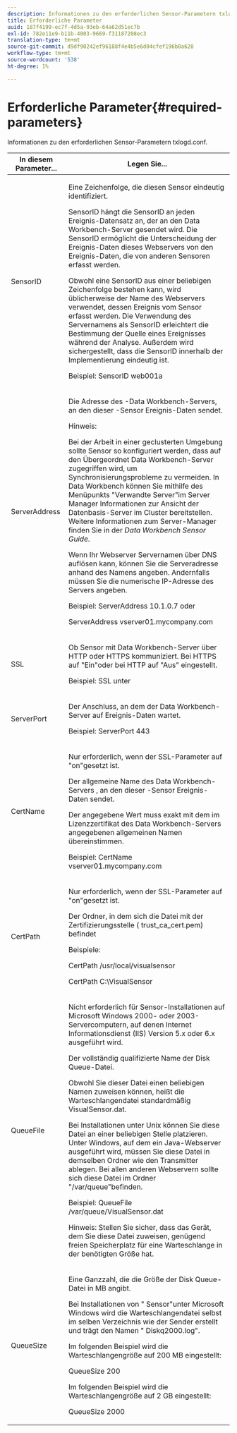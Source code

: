 ```yaml
---
description: Informationen zu den erforderlichen Sensor-Parametern txlogd.conf.
title: Erforderliche Parameter
uuid: 187f4199-ec7f-4d5a-93eb-64a62d51ec7b
exl-id: 782e11e9-b11b-4003-9669-f31187208ec3
translation-type: tm+mt
source-git-commit: d9df90242ef96188f4e4b5e6d04cfef196b0a628
workflow-type: tm+mt
source-wordcount: '538'
ht-degree: 1%

---
```


# Erforderliche Parameter{#required-parameters}

Informationen zu den erforderlichen Sensor-Parametern txlogd.conf.

<table id="table_69CFE10A3707403F9793137B128E706A"> 
 <thead> 
  <tr> 
   <th colname="col1" class="entry"> In diesem Parameter... </th> 
   <th colname="col2" class="entry"> Legen Sie... </th> 
  </tr> 
 </thead>
 <tbody> 
  <tr> 
   <td colname="col1"> SensorID </td> 
   <td colname="col2"> <p>Eine Zeichenfolge, die diesen <span class="wintitle"> Sensor</span> eindeutig identifiziert. </p> <p> <span class="wintitle"> SensorID </span> hängt die SensorID an jeden Ereignis-Datensatz an, der an den  <span class="keyword"> Data Workbench-Server</span> gesendet wird. Die SensorID ermöglicht die Unterscheidung der Ereignis-Daten dieses Webservers von den Ereignis-Daten, die von anderen <span class="wintitle"> Sensoren</span> erfasst werden. </p> <p>Obwohl eine SensorID aus einer beliebigen Zeichenfolge bestehen kann, wird üblicherweise der Name des Webservers verwendet, dessen Ereignis vom Sensor<span class="wintitle"> erfasst werden. </span> Die Verwendung des Servernamens als SensorID erleichtert die Bestimmung der Quelle eines Ereignisses während der Analyse. Außerdem wird sichergestellt, dass die SensorID innerhalb der Implementierung eindeutig ist. </p> <p>Beispiel: <span class="filepath"> SensorID web001a</span> </p> </td> 
  </tr> 
  <tr> 
   <td colname="col1"> ServerAddress </td> 
   <td colname="col2"> <p>Die Adresse des <span class="keyword">-Data Workbench-Servers</span>, an den dieser <span class="wintitle">-Sensor</span> Ereignis-Daten sendet. </p> <p>Hinweis:  <p>Bei der Arbeit in einer geclusterten Umgebung sollte <span class="wintitle"> Sensor</span> so konfiguriert werden, dass auf den Übergeordnet <span class="keyword"> Data Workbench-Server</span> zugegriffen wird, um Synchronisierungsprobleme zu vermeiden. In Data Workbench können Sie mithilfe des Menüpunkts "Verwandte Server"im <span class="wintitle"> Server Manager</span> Informationen zur Ansicht der Datenbasis-Server</span> im Cluster bereitstellen. <span class="keyword"> Weitere Informationen zum <span class="wintitle"> Server-Manager</span> finden Sie in der <i><span class="keyword"> Data Workbench</span><span class="wintitle"> Sensor</span> Guide</i>. </span></p> <p>Wenn Ihr Webserver Servernamen über DNS auflösen kann, können Sie die Serveradresse anhand des Namens angeben. Andernfalls müssen Sie die numerische IP-Adresse des Servers angeben. </p> <p>Beispiel: <span class="filepath"> ServerAddress 10.1.0.7</span> oder </p> <p> <span class="filepath"> ServerAddress vserver01.mycompany.com</span> </p> </p> </td> 
  </tr> 
  <tr> 
   <td colname="col1"> SSL </td> 
   <td colname="col2"> <p>Ob <span class="wintitle"> Sensor</span> mit <span class="keyword"> Data Workbench-Server</span> über HTTP oder HTTPS kommuniziert. Bei HTTPS auf "Ein"oder bei HTTP auf "Aus" eingestellt. </p> <p>Beispiel: <span class="filepath"> SSL unter</span> </p> </td> 
  </tr> 
  <tr> 
   <td colname="col1"> ServerPort </td> 
   <td colname="col2"> <p>Der Anschluss, an dem der Data Workbench-Server <span class="keyword"> auf Ereignis-Daten wartet.</span> </p> <p>Beispiel: <span class="filepath"> ServerPort 443</span> </p> </td> 
  </tr> 
  <tr> 
   <td colname="col1"> CertName </td> 
   <td colname="col2"> <p>Nur erforderlich, wenn der SSL-Parameter auf "on"gesetzt ist. </p> <p>Der allgemeine Name des Data Workbench-Servers <span class="keyword">, an den dieser <span class="wintitle">-Sensor</span> Ereignis-Daten sendet.</span> </p> <p>Der angegebene Wert muss exakt mit dem im Lizenzzertifikat <span class="keyword"> des Data Workbench-Servers</span> angegebenen allgemeinen Namen übereinstimmen. </p> <p>Beispiel: <span class="filepath"> CertName vserver01.mycompany.com</span> </p> </td> 
  </tr> 
  <tr> 
   <td colname="col1"> CertPath </td> 
   <td colname="col2"> <p>Nur erforderlich, wenn der SSL-Parameter auf "on"gesetzt ist. </p> <p>Der Ordner, in dem sich die Datei mit der Zertifizierungsstelle (<span class="filepath"> trust_ca_cert.pem</span>) befindet </p> <p>Beispiele: </p> <p> <span class="filepath"> CertPath /usr/local/visualsensor</span> </p> <p> <span class="filepath"> CertPath C:\VisualSensor</span> </p> </td> 
  </tr> 
  <tr> 
   <td colname="col1"> QueueFile </td> 
   <td colname="col2"> <p>Nicht erforderlich für <span class="wintitle"> Sensor</span>-Installationen auf Microsoft Windows 2000- oder 2003-Servercomputern, auf denen Internet Informationsdienst (IIS) Version 5.x oder 6.x ausgeführt wird. </p> <p>Der vollständig qualifizierte Name der Disk Queue-Datei. </p> <p>Obwohl Sie dieser Datei einen beliebigen Namen zuweisen können, heißt die Warteschlangendatei standardmäßig <span class="filepath"> VisualSensor.dat</span>. </p> <p>Bei Installationen unter Unix können Sie diese Datei an einer beliebigen Stelle platzieren. <span class="wintitle"></span> Unter Windows, auf dem ein Java-Webserver ausgeführt wird, müssen Sie diese Datei in demselben Ordner wie den Transmitter ablegen. Bei allen anderen Webservern sollte sich diese Datei im Ordner "/var/queue"befinden. </p> <p>Beispiel: <span class="filepath"> QueueFile /var/queue/VisualSensor.dat</span> </p> <p> <p>Hinweis:  Stellen Sie sicher, dass das Gerät, dem Sie diese Datei zuweisen, genügend freien Speicherplatz für eine Warteschlange in der benötigten Größe hat. </p> </p> </td> 
  </tr> 
  <tr> 
   <td colname="col1"> QueueSize </td> 
   <td colname="col2"> <p>Eine Ganzzahl, die die Größe der Disk Queue-Datei in MB angibt. </p> <p>Bei Installationen von "<span class="wintitle"> Sensor</span>"unter Microsoft Windows wird die Warteschlangendatei selbst im selben Verzeichnis wie der Sender erstellt und trägt den Namen "<span class="filepath"> Diskq2000.log</span>". </p> <p>Im folgenden Beispiel wird die Warteschlangengröße auf 200 MB eingestellt: </p> <p>QueueSize 200 </p> <p>Im folgenden Beispiel wird die Warteschlangengröße auf 2 GB eingestellt: </p> <p>QueueSize 2000 </p> </td> 
  </tr> 
 </tbody> 
</table>
